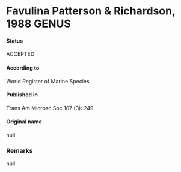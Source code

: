 Favulina Patterson & Richardson, 1988 GENUS
=======

#### Status
ACCEPTED

#### According to
World Register of Marine Species

#### Published in
Trans Am Microsc Soc 107 (3): 249.

#### Original name
null

### Remarks
null